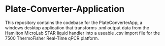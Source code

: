 # Plate-Converter-Application
This repository contains the codebase for the PlateConverterApp, a windows desktop application that transforms .xml output data from the Hamilton MicroLab STAR liquid handler into a useable .csv import file for the 7500 ThermoFisher Real-Time qPCR platform. 
